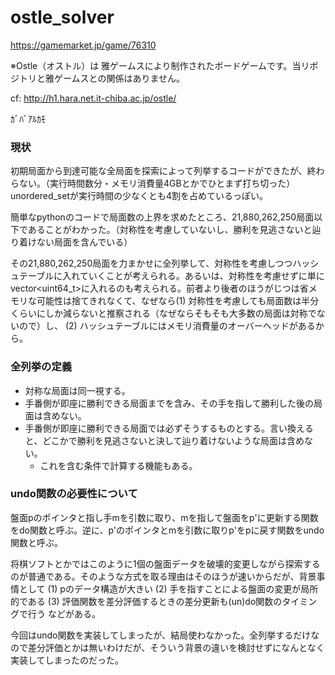 # ostle_solver

https://gamemarket.jp/game/76310

※Ostle（オストル）は 雅ゲームスにより制作されたボードゲームです。当リポジトリと雅ゲームスとの関係はありません。

cf:
http://h1.hara.net.it-chiba.ac.jp/ostle/

ｶﾞﾊﾞｱﾙｶﾓ

### 現状

初期局面から到達可能な全局面を探索によって列挙するコードができたが、終わらない。（実行時間数分・メモリ消費量4GBとかでひとまず打ち切った）unordered_setが実行時間の少なくとも4割を占めているっぽい。

簡単なpythonのコードで局面数の上界を求めたところ、21,880,262,250局面以下であることがわかった。（対称性を考慮していないし、勝利を見逃さないと辿り着けない局面を含んでいる）

その21,880,262,250局面を力まかせに全列挙して、対称性を考慮しつつハッシュテーブルに入れていくことが考えられる。あるいは、対称性を考慮せずに単にvector<uint64_t>に入れるのも考えられる。前者より後者のほうがじつは省メモリな可能性は捨てきれなくて、なぜなら(1) 対称性を考慮しても局面数は半分くらいにしか減らないと推察される（なぜならそもそも大多数の局面は対称でないので）し、 (2) ハッシュテーブルにはメモリ消費量のオーバーヘッドがあるから。

### 全列挙の定義

- 対称な局面は同一視する。
- 手番側が即座に勝利できる局面までを含み、その手を指して勝利した後の局面は含めない。
- 手番側が即座に勝利できる局面では必ずそうするものとする。言い換えると、どこかで勝利を見逃さないと決して辿り着けないような局面は含めない。
  - これを含む条件で計算する機能もある。

### undo関数の必要性について

盤面pのポインタと指し手mを引数に取り、mを指して盤面をp'に更新する関数をdo関数と呼ぶ。逆に、p'のポインタとmを引数に取りp'をpに戻す関数をundo関数と呼ぶ。

将棋ソフトとかではこのように1個の盤面データを破壊的変更しながら探索するのが普通である。そのような方式を取る理由はそのほうが速いからだが、背景事情として (1) pのデータ構造が大きい (2) 手を指すことによる盤面の変更が局所的である (3) 評価関数を差分評価するときの差分更新も(un)do関数のタイミングで行う などがある。

今回はundo関数を実装してしまったが、結局使わなかった。全列挙するだけなので差分評価とかは無いわけだが、そういう背景の違いを検討せずになんとなく実装してしまったのだった。
